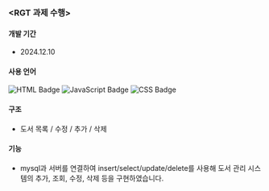 ### <RGT 과제 수행>

#### **개발 기간**
- 2024.12.10

#### **사용 언어**
![HTML Badge](https://img.shields.io/badge/HTML5-E34F26?style=for-the-badge&logo=html5&logoColor=white)
![JavaScript Badge](https://img.shields.io/badge/JavaScript-F7DF1E?style=for-the-badge&logo=javascript&logoColor=000000)
![CSS Badge](https://img.shields.io/badge/CSS3-1572B6?style=for-the-badge&logo=css3&logoColor=white)



#### **구조**
- 도서 목록 / 수정 / 추가 / 삭제 

#### **기능**
- mysql과 서버를 연결하여 insert/select/update/delete를 사용해 도서 관리 시스템의 추가, 조회, 수정, 삭제 등을 구현하였습니다.
   
